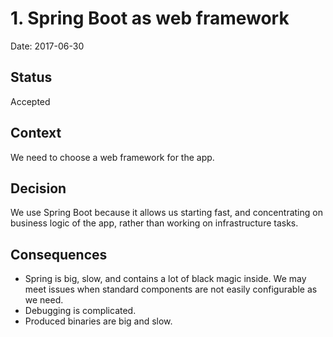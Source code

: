 # 1. Spring Boot as web framework

Date: 2017-06-30

## Status

Accepted 

## Context

We need to choose a web framework for the app.

## Decision

We use Spring Boot because it allows us starting fast, and concentrating on business logic of the app, rather than working on infrastructure tasks.

## Consequences

- Spring is big, slow, and contains a lot of black magic inside. We may meet issues when standard components are not easily configurable as we need.
- Debugging is complicated.
- Produced binaries are big and slow.
